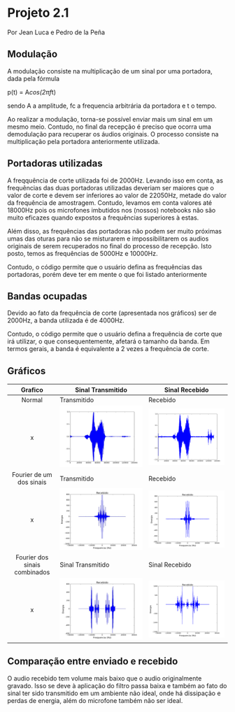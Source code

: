 # Projeto 2.1

Por Jean Luca e Pedro de la Peña

## Modulação  

A modulação consiste na multiplicação de um sinal por uma portadora, dada pela fórmula

p(t) = A*cos(2πf*t)

sendo A a amplitude, fc a frequencia arbitrária da portadora e t o tempo.

Ao realizar a modulação, torna-se possível enviar mais um sinal em um mesmo meio. Contudo, no final da recepção é preciso que ocorra uma demodulação para recuperar os áudios originais. O processo consiste na multiplicação pela portadora anteriormente utilizada. 

## Portadoras utilizadas

A freqquência de corte utilizada foi de 2000Hz. Levando isso em conta, as frequências das duas portadoras utilizadas deveriam ser maiores que o valor de corte e devem ser inferiores ao valor de 22050Hz, metade do valor da frequência de amostragem. Contudo, levamos em conta valores até 18000Hz pois os microfones imbutidos nos (nossos) notebooks não são muito eficazes quando expostos a frequências superiores à estas.

Além disso, as frequências das portadoras não podem ser muito próximas umas das oturas para não se misturarem e impossibilitarem os audios originais de serem recuperados no final do processo de recepção. 
Isto posto, temos as frequências de 5000Hz e 10000Hz.

Contudo, o código permite que o usuário defina as frequências das portadoras, porém deve ter em mente o que foi listado anteriormente

## Bandas ocupadas
Devido ao fato da frequência de corte (apresentada nos gráficos) ser de 2000Hz, a banda utilizada é de 4000Hz. 

Contudo, o código permite que o usuário defina a frequência de corte que irá utilizar, o que consequentemente, afetará o tamanho da banda. Em termos gerais, a banda é equivalente a 2 vezes a frequência de corte. 


## Gráficos


| Grafico   | Sinal Transmitido       |Sinal Recebido        |
|:-----:|-------------------------|----------------------|
| Normal  | Transmitido       | Recebido        |
|x      | ![1](graficos/woahtransm.jpg)        |![1](graficos/woahreceb.png)      |
|  Fourier de um dos sinais  |  Transmitido       | Recebido        |
|x      | ![2](graficos/woahfutransm.jpg)        |![2](graficos/woahfureceb.png)      |
| Fourier dos sinais combinados   | Sinal Transmitido       |Sinal Recebido        |
|x      | ![3](graficos/woahcombfutransm.jpg)        |![3](graficos/woahcombfu.png)      |



## Comparação entre enviado e recebido

O audio recebido tem volume mais baixo que o audio originalmente gravado. Isso se deve à aplicação do filtro passa baixa e também ao fato do sinal ter sido transmitido em um ambiente não ideal, onde há dissipação e perdas de energia, além do microfone também não ser ideal.

